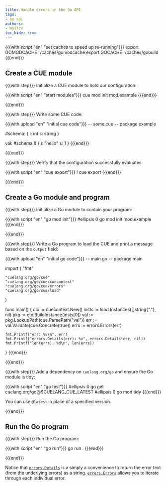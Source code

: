 ```yaml
---
title: Handle errors in the Go API
tags:
- go api
authors:
- myitcv
toc_hide: true
---
```


{{{with _script_ "en" "set caches to speed up re-running"}}}
export GOMODCACHE=/caches/gomodcache
export GOCACHE=/caches/gobuild
{{{end}}}

## Create a CUE module

{{{with step}}}
Initialize a CUE module to hold our configuration:

{{{with script "en" "start modules"}}}
cue mod init mod.example
{{{end}}}

{{{end}}}

{{{with step}}}
Write some CUE code:

{{{with upload "en" "initial cue code"}}}
-- some.cue --
package example

#schema: {
	i: int
	s: string
}

val: #schema & {
	i: "hello"
	s: 1
}
{{{end}}}

{{{end}}}

{{{with step}}}
Verify that the configuration successfully evaluates:

{{{with script "en" "cue export"}}}
! cue export
{{{end}}}

{{{end}}}

## Create a Go module and program

{{{with step}}}
Initialize a Go module to contain your program:

{{{with script "en" "go mod init"}}}
#ellipsis 0
go mod init mod.example
{{{end}}}

{{{end}}}

{{{with step}}}
Write a Go program to load the CUE and print a message based on the `output`
field:

{{{with upload "en" "initial go code"}}}
-- main.go --
package main

import (
	"fmt"

	"cuelang.org/go/cue"
	"cuelang.org/go/cue/cuecontext"
	"cuelang.org/go/cue/errors"
	"cuelang.org/go/cue/load"
)

func main() {
	ctx := cuecontext.New()
	insts := load.Instances([]string{"."}, nil)
	pkg := ctx.BuildInstance(insts[0])
	val := pkg.LookupPath(cue.ParsePath("val"))
	err := val.Validate(cue.Concrete(true))
	errs := errors.Errors(err)

	fmt.Printf("err: %v\n", err)
	fmt.Printf("errors.Details(err): %v", errors.Details(err, nil))
	fmt.Printf("len(errs): %d\n", len(errs))
}
{{{end}}}

{{{end}}}

{{{with step}}}
Add a dependency on `cuelang.org/go` and ensure the Go module is tidy:

{{{with script "en" "go test"}}}
#ellipsis 0
go get cuelang.org/go@$CUELANG_CUE_LATEST
#ellipsis 0
go mod tidy
{{{end}}}

You can use `@latest` in place of a specified version.

{{{end}}}

## Run the Go program

{{{with step}}}
Run the Go program:

{{{with script "en" "go run"}}}
go run .
{{{end}}}

{{{end}}}

Notice that
[`errors.Details`](https://pkg.go.dev/cuelang.org/go/cue/errors#Details) is a
simply a convenience to return the error text (from the underlying errors) as a
string. [`errors.Errors`](https://pkg.go.dev/cuelang.org/go/cue/errors#Errors)
allows you to iterate through each individual error.

